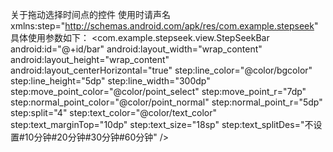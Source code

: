 关于拖动选择时间点的控件
使用时请声名 
xmlns:step="http://schemas.android.com/apk/res/com.example.stepseek"
具体使用参数如下：
    <com.example.stepseek.view.StepSeekBar
        android:id="@+id/bar"
        android:layout_width="wrap_content"
        android:layout_height="wrap_content"
        android:layout_centerHorizontal="true"
        step:line_color="@color/bgcolor"
        step:line_height="5dp"
        step:line_width="300dp"
        step:move_point_color="@color/point_select"
        step:move_point_r="7dp"
        step:normal_point_color="@color/point_normal"
        step:normal_point_r="5dp"
        step:split="4"
        step:text_color="@color/text_color"
        step:text_marginTop="10dp"
        step:text_size="18sp"
        step:text_splitDes="不设置#10分钟#20分钟#30分钟#60分钟" />
